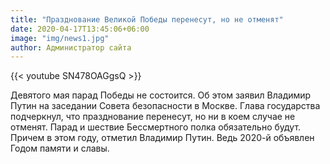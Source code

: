 ```yaml
---
title: "Празднование Великой Победы перенесут, но не отменят"
date: 2020-04-17T13:45:06+06:00
image: "img/news1.jpg"
author: Администратор сайта
---
```


{{< youtube SN478OAGgsQ >}} 

Девятого мая парад Победы не состоится. Об этом заявил Владимир Путин на заседании Совета безопасности в Москве. Глава государства подчеркнул, что празднование перенесут, но ни в коем случае не отменят. Парад и шествие Бессмертного полка обязательно будут. Причем в этом году, отметил Владимир Путин. Ведь 2020-й объявлен Годом памяти и славы.

